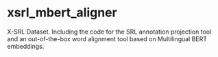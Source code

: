 # xsrl_mbert_aligner
X-SRL Dataset. Including the code for the SRL annotation projection tool and an out-of-the-box word alignment tool based on Multilingual BERT embeddings.
